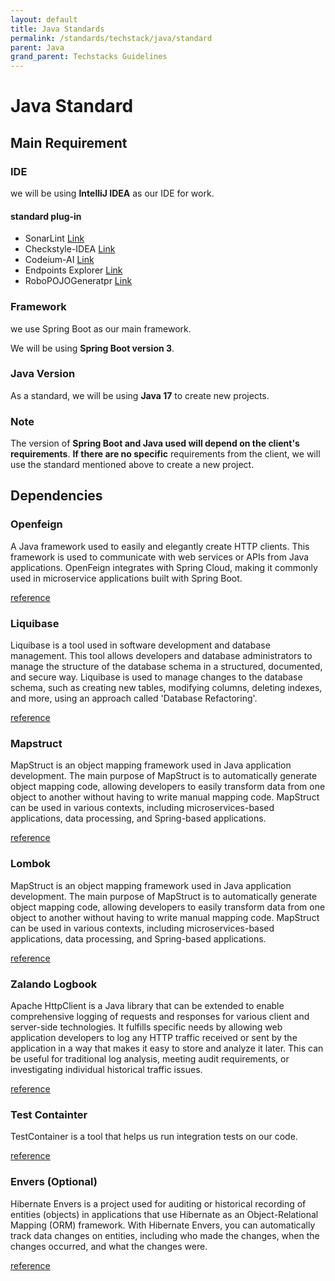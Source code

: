 ```yaml
---
layout: default
title: Java Standards
permalink: /standards/techstack/java/standard
parent: Java
grand_parent: Techstacks Guidelines
---
```


# Java Standard

## Main Requirement

### IDE
we will be using **IntelliJ IDEA** as our IDE for work.

#### standard plug-in
- SonarLint [Link](https://plugins.jetbrains.com/plugin/7973-sonarlint)
- Checkstyle-IDEA [Link](https://plugins.jetbrains.com/plugin/1065-checkstyle-idea)
- Codeium-AI [Link](https://plugins.jetbrains.com/plugin/20540-codeium-ai-autocomplete-and-chat-for-python-js-ts-java-go-)
- Endpoints Explorer [Link](https://plugins.jetbrains.com/plugin/17867-endpoints-explorer)
- RoboPOJOGeneratpr [Link](https://plugins.jetbrains.com/plugin/8634-robopojogenerator)

### Framework

we use Spring Boot as our main framework.

We will be using **Spring Boot version 3**.

### Java Version

As a standard, we will be using **Java 17** to create new projects.

### Note

The version of **Spring Boot and Java used will depend on the client's requirements**.
**If there are no specific** requirements from the client, we will use the standard mentioned above to create a new project.

## Dependencies
### Openfeign

A Java framework used to easily and elegantly create HTTP clients. This framework is used to communicate with web services or APIs from Java applications. OpenFeign integrates with Spring Cloud, making it commonly used in microservice applications built with Spring Boot.

[reference](https://spring.io/projects/spring-cloud-openfeign)

### Liquibase

Liquibase is a tool used in software development and database management. This tool allows developers and database administrators to manage the structure of the database schema in a structured, documented, and secure way. Liquibase is used to manage changes to the database schema, such as creating new tables, modifying columns, deleting indexes, and more, using an approach called 'Database Refactoring'.

[reference](https://www.baeldung.com/liquibase-refactor-schema-of-java-app)

### Mapstruct

MapStruct is an object mapping framework used in Java application development. The main purpose of MapStruct is to automatically generate object mapping code, allowing developers to easily transform data from one object to another without having to write manual mapping code. MapStruct can be used in various contexts, including microservices-based applications, data processing, and Spring-based applications.

[reference](https://mayankposts.medium.com/simplify-model-mapping-in-spring-boot-with-mapstruct-and-lombok-65d93b56a76b)

### Lombok

MapStruct is an object mapping framework used in Java application development. The main purpose of MapStruct is to automatically generate object mapping code, allowing developers to easily transform data from one object to another without having to write manual mapping code. MapStruct can be used in various contexts, including microservices-based applications, data processing, and Spring-based applications.

[reference](https://www.baeldung.com/intro-to-project-lombok)

### Zalando Logbook

Apache HttpClient is a Java library that can be extended to enable comprehensive logging of requests and responses for various client and server-side technologies. It fulfills specific needs by allowing web application developers to log any HTTP traffic received or sent by the application in a way that makes it easy to store and analyze it later. This can be useful for traditional log analysis, meeting audit requirements, or investigating individual historical traffic issues.

[reference](https://github.com/zalando/logbook)

### Test Containter

TestContainer is a tool that helps us run integration tests on our code.

[reference](https://testcontainers.com/guides/testing-spring-boot-rest-api-using-testcontainers/)

### Envers (Optional)

Hibernate Envers is a project used for auditing or historical recording of entities (objects) in applications that use Hibernate as an Object-Relational Mapping (ORM) framework. With Hibernate Envers, you can automatically track data changes on entities, including who made the changes, when the changes occurred, and what the changes were.

[reference](https://www.baeldung.com/database-auditing-jpa)